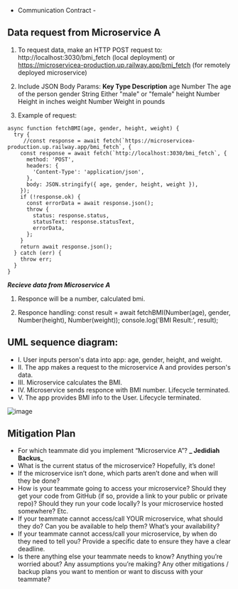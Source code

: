 - Communication Contract -


## Data request from Microservice A

  
1. To request data, make an HTTP POST request to:
http://localhost:3030/bmi_fetch   (local deployment) or https://microservicea-production.up.railway.app/bmi_fetch (for remotely deployed microservice)

 
2. Include JSON Body Params: 
**Key      Type      	   Description**
age   	 Number	   The age of the person
gender	 String	   Either "male" or "female"
height	 Number	   Height in inches
weight	 Number	   Weight in pounds

3. Example of request: 
```
async function fetchBMI(age, gender, height, weight) {
  try {
     //const response = await fetch(`https://microservicea-production.up.railway.app/bmi_fetch`, {
    const response = await fetch(`http://localhost:3030/bmi_fetch`, {
      method: 'POST',
      headers: {
        'Content-Type': 'application/json',
      },
      body: JSON.stringify({ age, gender, height, weight }),
    });
    if (!response.ok) {
      const errorData = await response.json();
      throw {
        status: response.status,
        statusText: response.statusText,
        errorData,
      };
    }
    return await response.json();
  } catch (err) {
    throw err;
  }
}
```

_**Recieve data from Microservice A**_

1. Responce will be a number, calculated bmi.
   
2. Responce handling:
    const result = await fetchBMI(Number(age), gender, Number(height), Number(weight));
    console.log('BMI Result:', result);



## UML sequence diagram:  

* I. User inputs person's data into app: age, gender, height, and weight.
* II. The app makes a request to the microservice A and provides person's data.
* III. Microservice calculates the BMI.
* IV. Microservice sends responce with BMI number. Lifecycle terminated.
* V. The app provides BMI info to the User. Lifecycle terminated. 

![image](https://github.com/user-attachments/assets/68391881-c5a0-464d-89e0-6c22b489c9b1)


## Mitigation Plan

* For which teammate did you implement “Microservice A”? **_ Jedidiah Backus_**
* What is the current status of the microservice? Hopefully, it’s done!
* If the microservice isn’t done, which parts aren’t done and when will they be done?
* How is your teammate going to access your microservice? Should they get your code from GitHub (if so, provide a link to your public or private repo)? Should they run your code locally? Is your microservice hosted somewhere? Etc.
* If your teammate cannot access/call YOUR microservice, what should they do? Can you be available to help them? What’s your availability?
* If your teammate cannot access/call your microservice, by when do they need to tell you? Provide a specific date to ensure they have a clear deadline.
* Is there anything else your teammate needs to know? Anything you’re worried about? Any assumptions you’re making? Any other mitigations / backup plans you want to mention or want to discuss with your teammate?




   
